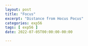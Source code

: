 ```yaml
---
layout: post
title: "Focus"
excerpt: "Distance from Hocus Pocus"
categories: exp56
tags: [ exp56 ]
date: 2022-07-05T00:00:00-00:00

---
```


